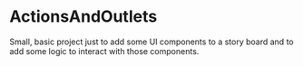 # ActionsAndOutlets

Small, basic project just to add some UI components to a story board and to add some logic to interact with those components.
